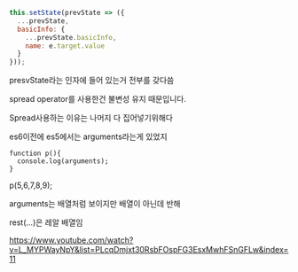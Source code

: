 ```js
this.setState(prevState => ({
  ...prevState,
  basicInfo: {
    ...prevState.basicInfo,
    name: e.target.value
  }
}));
```

presvState라는 인자에 들어 있는거 전부를 갖다씀

spread operator를 사용한건 불변성 유지 때문입니다.

Spread사용하는 이유는 나머지 다 집어넣기위해다

es6이전에 es5에서는
arguments라는게 있었지

```
function p(){
  console.log(arguments);
}
```

p(5,6,7,8,9);

arguments는 배열처럼 보이지만 배열이 아닌데 반해

rest(...)은 레알 배열임

https://www.youtube.com/watch?v=L_MYPWayNpY&list=PLcqDmjxt30RsbFOspFG3EsxMwhFSnGFLw&index=11
